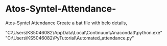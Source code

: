 # Atos-Syntel-Attendance-
Atos-Syntel Attendance 
Create a bat file with belo details,

"C:\Users\KS5046082\AppData\Local\Continuum\Anaconda3\python.exe" "C:\Users\KS5046082\PyTutorial\Automated_attendance.py"
